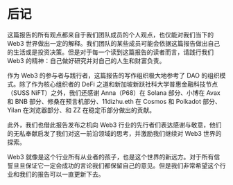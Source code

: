# 后记

这篇报告的所有观点都来自于我们团队成员的个人观点，也仅能对我们当下的Web3 世界做出一定的解释。我们团队的某些成员可能会依据这篇报告做出自己的生活或是投资决策。但是对于每一个读到这篇报告的读者而言，请践行我们Web3 的精神：自己做好研究并对自己的人生和财富负责。

作为 Web3 的参与者与践行者，这篇报告的写作组织极大地参考了 DAO 的组织模式。除了作为核心组织者的 DeFi 之道和新加坡新跃社科大学普惠金融科技节点（SUSS NiFT）之外，我们还感谢 Anna（P68）在 Solana 部分、小博在 Avax 和 BNB 部分、修桑在预言机部分、11dizhu.eth 在 Cosmos 和 Polkadot 部分、Yilan 在浏览器部分、和 ZZ 在稳定币部分做出的贡献。

此外，我们也借此报告发布之机向 Web3 行业的先行者们表达感谢与敬意，他们的无私奉献启发了我们对这一前沿领域的思考，并激励我们继续对 Web3 世界的探索。

Web3 就像是这个行业所有从业者的孩子，也是这个世界的新远方。对于所有信誓旦旦保证它一定会成功的言论我们都保留自己的意见。但是我们非常希望这个行业和我们的报告可以一直更新下去。
